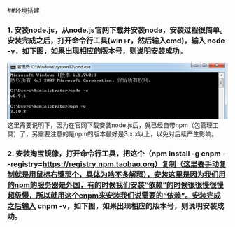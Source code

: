 ##环境搭建
###  1. 安装node.js，从node.js官网下载并安装node，安装过程很简单。安装完成之后，打开命令行工具(win+r，然后输入cmd)，输入 node -v，如下图，如果出现相应的版本号，则说明安装成功。

![](https://raw.githubusercontent.com/liuxiuqian/note1/master/img/fe7726909c64.png)
这里需要说明下，因为在官网下载安装node.js后，就已经自带npm（包管理工具）了，另需要注意的是npm的版本最好是3.x.x以上，以免对后续产生影响。
###   2. 安装淘宝镜像，打开命令行工具，把这个（npm install -g cnpm --registry=https://registry.npm.taobao.org）复制（这里要手动复制就是用鼠标右键那个，具体为啥不多解释），安装这里是因为我们用的npm的服务器是外国，有的时候我们安装“依赖”的时候很很慢很慢超级慢，所以就用这个cnpm来安装我们说需要的“依赖”。安装完成之后输入 cnpm -v，如下图，如果出现相应的版本号，则说明安装成功。
